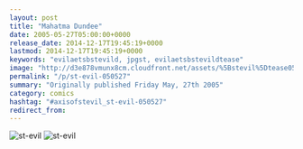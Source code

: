 ```yaml
---
layout: post
title: "Mahatma Dundee"
date: 2005-05-27T05:00:00+0000
release_date: 2014-12-17T19:45:19+0000
lastmod: 2014-12-17T19:45:19+0000
keywords: "evilaetsbstevild, jpgst, evilaetsbstevildtease"
image: "http://d3e878vmunx8cm.cloudfront.net/assets/%5Bstevil%5Dtease05-26-05.jpg"
permalink: "/p/st-evil-050527"
summary: "Originally published Friday May, 27th 2005"
category: comics
hashtag: "#axisofstevil_st-evil-050527"
redirect_from:
---
```


![st-evil](http://d3e878vmunx8cm.cloudfront.net/assets/%5Bstevil%5Dtease05-26-05.jpg)
![st-evil](http://d3e878vmunx8cm.cloudfront.net/assets/%5Bstevil%5D05-27-05.jpg)
